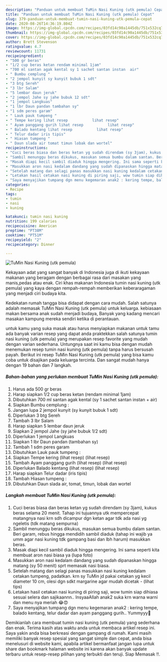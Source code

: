 ```yaml
---
description: "Panduan untuk membuat TuMin Nasi Kuning (utk pemula) Cepat"
title: "Panduan untuk membuat TuMin Nasi Kuning (utk pemula) Cepat"
slug: 379-panduan-untuk-membuat-tumin-nasi-kuning-utk-pemula-cepat
date: 2020-08-26T14:36:19.804Z
image: https://img-global.cpcdn.com/recipes/03fd14c90a1445db/751x532cq70/tumin-nasi-kuning-utk-pemula-foto-resep-utama.jpg
thumbnail: https://img-global.cpcdn.com/recipes/03fd14c90a1445db/751x532cq70/tumin-nasi-kuning-utk-pemula-foto-resep-utama.jpg
cover: https://img-global.cpcdn.com/recipes/03fd14c90a1445db/751x532cq70/tumin-nasi-kuning-utk-pemula-foto-resep-utama.jpg
author: Brett Stevenson
ratingvalue: 4.7
reviewcount: 11731
recipeingredient:
- "500 gr beras"
- "1/2 cup beras ketan rendam minimal 1jam"
- "700 ml santan agak kental sy 1 sachet santan instan  air"
- " Bumbu cemplung "
- "2 jempol kunyit sy kunyit bubuk 1 sdt"
- "3 btg Sereh"
- "3 lbr Salam"
- "5 lembar daun jeruk"
- "2 jempol Jahe sy jahe bubuk 12 sdt"
- "1 jempol Langkuas"
- "1 lbr Daun pandan tambahan sy"
- "1 sdm peres garam"
- " Lauk pauk tumpeng "
- " Tempe kering lihat resep           lihat resep"
- " Ayam panggang gurih lihat resep           lihat resep"
- " Balado kentang lihat resep           lihat resep"
- " Telur dadar iris tipis"
- " Hiasan tumpeng "
- " Daun slada air tomat timun lobak dan wortel"
recipeinstructions:
- "Cuci beras biasa dan beras ketan yg sudah direndam (sy 3jam), kukus beras selama 20 menit. Tahap ini tujuannya utk mempercepat matangnya nasi krn sdh dicampur dgn ketan agar tdk ada nasi yg ngeletis (tdk matang sempurna)"
- "Sambil menunggu beras dikukus, masukan semua bumbu dalam santan. Beri garam, rebus hingga mendidih sambil diaduk (tahap ini wajib ya umm agar nasi kuning tdk gampang basi dan lbh harum) masukkan beras."
- "Masak diapi kecil sambil diaduk hingga mengering. Ini sama seperti kita membuat aron nasi biasa ya (lupa foto)"
- "Masukkan aron nasi kedalam dandang yang sudah dipanaskan hingga matang (sy 50 menit) sprt memasak nasi biasa."
- "Setelah matang dan selagi panas masukkan nasi kuning kedalam cetakan tumpeng, padatkan. krn sy TuMin jd pakai cetakan yg kecil diameter 10 cm, olesi dgn sdkt margarine agar mudah dicetak           (lihat tips)"
- "Letakan hasil cetakan nasi kuning di piring saji, wow tumin siap dihiasa sesuai selera dan sajikaannn.. InsyaaAllah anak2 suka krn warna warni dan menu nya meriah 😂😍"
- "Saya menyajikan tumpang dgn menu kegemaran anak2 : kering tempe, balado kentang, telur dadar dan ayam panggang gurih.. Yummyyy💞"
categories:
- Recipe
tags:
- tumin
- nasi
- kuning

katakunci: tumin nasi kuning 
nutrition: 199 calories
recipecuisine: American
preptime: "PT38M"
cooktime: "PT51M"
recipeyield: "2"
recipecategory: Dinner

---
```



![TuMin Nasi Kuning (utk pemula)](https://img-global.cpcdn.com/recipes/03fd14c90a1445db/751x532cq70/tumin-nasi-kuning-utk-pemula-foto-resep-utama.jpg)

Kekayaan adat yang sangat banyak di Indonesia juga di ikuti kekayaan makanan yang beragam dengan berbagai rasa dari masakan yang manis,pedas atau enak. Ciri khas makanan Indonesia tumin nasi kuning (utk pemula) yang kaya dengan rempah-rempah memberikan keberaragaman yang menjadi ciri budaya kita.




Kedekatan rumah tangga bisa didapat dengan cara mudah. Salah satunya adalah memasak TuMin Nasi Kuning (utk pemula) untuk keluarga. kebiasaan makan bersama anak sudah menjadi budaya, Banyak yang kadang mencari masakan kampung mereka sendiri ketika di perantauan.

untuk kamu yang suka masak atau harus menyiapkan makanan untuk tamu ada banyak varian resep yang dapat anda praktekkan salah satunya tumin nasi kuning (utk pemula) yang merupakan resep favorite yang mudah dengan varian sederhana. Untungnya saat ini kamu bisa dengan mudah menemukan resep tumin nasi kuning (utk pemula) tanpa harus bersusah payah.
Berikut ini resep TuMin Nasi Kuning (utk pemula) yang bisa kamu coba untuk disajikan pada keluarga tercinta. Dan sangat mudah hanya dengan 19 bahan dan 7 langkah.


<!--inarticleads1-->

##### Bahan-bahan yang perlukan membuat TuMin Nasi Kuning (utk pemula):

1. Harus ada 500 gr beras
1. Harap siapkan 1/2 cup beras ketan (rendam minimal 1jam)
1. Dibutuhkan 700 ml santan agak kental (sy 1 sachet santan instan + air)
1. Siapkan  Bumbu cemplung :
1. Jangan lupa 2 jempol kunyit (sy kunyit bubuk 1 sdt)
1. Diperlukan 3 btg Sereh
1. Tambah 3 lbr Salam
1. Harap siapkan 5 lembar daun jeruk
1. Siapkan 2 jempol Jahe (sy jahe bubuk 1/2 sdt)
1. Diperlukan 1 jempol Langkuas
1. Siapkan 1 lbr Daun pandan (tambahan sy)
1. Tambah 1 sdm peres garam
1. Dibutuhkan  Lauk pauk tumpeng :
1. Siapkan  Tempe kering (lihat resep)           (lihat resep)
1. Tambah  Ayam panggang gurih (lihat resep)           (lihat resep)
1. Diperlukan  Balado kentang (lihat resep)           (lihat resep)
1. Harap siapkan  Telur dadar (iris tipis)
1. Tambah  Hiasan tumpeng :
1. Dibutuhkan  Daun slada air, tomat, timun, lobak dan wortel




<!--inarticleads2-->

##### Langkah membuat  TuMin Nasi Kuning (utk pemula):

1. Cuci beras biasa dan beras ketan yg sudah direndam (sy 3jam), kukus beras selama 20 menit. Tahap ini tujuannya utk mempercepat matangnya nasi krn sdh dicampur dgn ketan agar tdk ada nasi yg ngeletis (tdk matang sempurna)
1. Sambil menunggu beras dikukus, masukan semua bumbu dalam santan. Beri garam, rebus hingga mendidih sambil diaduk (tahap ini wajib ya umm agar nasi kuning tdk gampang basi dan lbh harum) masukkan beras.
1. Masak diapi kecil sambil diaduk hingga mengering. Ini sama seperti kita membuat aron nasi biasa ya (lupa foto)
1. Masukkan aron nasi kedalam dandang yang sudah dipanaskan hingga matang (sy 50 menit) sprt memasak nasi biasa.
1. Setelah matang dan selagi panas masukkan nasi kuning kedalam cetakan tumpeng, padatkan. krn sy TuMin jd pakai cetakan yg kecil diameter 10 cm, olesi dgn sdkt margarine agar mudah dicetak -           (lihat tips)
1. Letakan hasil cetakan nasi kuning di piring saji, wow tumin siap dihiasa sesuai selera dan sajikaannn.. InsyaaAllah anak2 suka krn warna warni dan menu nya meriah 😂😍
1. Saya menyajikan tumpang dgn menu kegemaran anak2 : kering tempe, balado kentang, telur dadar dan ayam panggang gurih.. Yummyyy💞




Demikianlah cara membuat tumin nasi kuning (utk pemula) yang sederhana dan enak. Terima kasih atas waktu anda untuk membaca artikel resep ini. Saya yakin anda bisa berkreasi dengan gampang di rumah. Kami masih memiliki banyak resep spesial yang sangat simple dan cepat, anda bisa menelusuri di website kami, apabila artikel bermanfaat jangan lupa untuk share dan bookmark halaman website ini karena akan banyak update terbaru untuk resep-resep pilihan yang terbukti dan teruji. Siap Memasak !!. 
